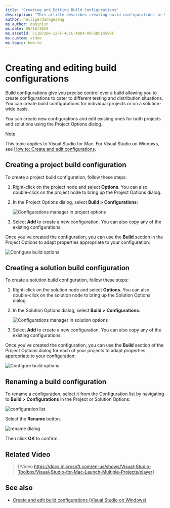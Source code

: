 ```yaml
---
title: "Creating and Editing Build Configurations"
description: "This article describes creating build configurations in Visual Studio for Mac"
author: heiligerdankgesang
ms.author: dominicn
ms.date: 09/18/2019
ms.assetid: CC1B72D6-12FF-4CCC-A9D4-00F2DC14589F
ms.custom: video
ms.topic: how-to
---
```


# Creating and editing build configurations

Build configurations give you precise control over a build allowing you to create configurations to cater to different testing and distribution situations. You can create build configurations for individual projects or on a solution-wide basis.

You can create new configurations and edit existing ones for both projects and solutions using the Project Options dialog.

>[!NOTE]
>This topic applies to Visual Studio for Mac. For Visual Studio on Windows, see [How to: Create and edit configurations](/visualstudio/ide/how-to-create-and-edit-configurations).

## Creating a project build configuration

To create a project build configuration, follow these steps:

1. Right-click on the project node and select **Options**. You can also double-click on the project node to bring up the Project Options dialog.

2. In the Project Options dialog, select **Build > Configurations**:

    ![Configurations manager in project options](media/create-and-edit-configurations-image2.png)

3. Select **Add** to create a new configuration. You can also copy any of the existing configurations.

Once you've created the configuration, you can use the **Build** section in the Project Options to adapt properties appropriate to your configuration:

![Configure build options](media/create-and-edit-configurations-image3.png)

## Creating a solution build configuration

To create a solution build configuration, follow these steps:

1. Right-click on the solution node and select **Options**. You can also double-click on the solution node to bring up the Solution Options dialog.

2. In the Solution Options dialog, select **Build > Configurations**:

    ![Configurations manager in solution options](media/create-and-edit-configurations-image1.png)

3. Select **Add** to create a new configuration. You can also copy any of the existing configurations.

Once you've created the configuration, you can use the **Build** section of the Project Options dialog for each of your projects to adapt properties appropriate to your configuration:

![Configure build options](media/create-and-edit-configurations-image3.png)

## Renaming a build configuration

To rename a configuration, select it from the Configuration list by navigating to **Build > Configurations** in the Project or Solution Options:

![configuration list](media/create-and-edit-configurations-image4.png)

Select the **Rename** button.

![rename dialog](media/create-and-edit-configurations-image5.png)

Then click **OK** to confirm.

## Related Video

> [!Video https://docs.microsoft.com/en-us/shows/Visual-Studio-Toolbox/Visual-Studio-for-Mac-Launch-Multiple-Projects/player]

## See also

- [Create and edit build configurations (Visual Studio on Windows)](/visualstudio/ide/how-to-create-and-edit-configurations)